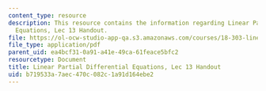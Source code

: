 ```yaml
---
content_type: resource
description: This resource contains the information regarding Linear Partial Differential
  Equations, Lec 13 Handout.
file: https://ol-ocw-studio-app-qa.s3.amazonaws.com/courses/18-303-linear-partial-differential-equations-analysis-and-numerics-fall-2014/b719533a7aec470c082c1a91d164ebe2_MIT18_303F14_minmax.pdf
file_type: application/pdf
parent_uid: ea4bcf31-0a91-a41e-49ca-61feace5bfc2
resourcetype: Document
title: Linear Partial Differential Equations, Lec 13 Handout
uid: b719533a-7aec-470c-082c-1a91d164ebe2
---
```

